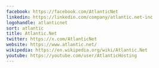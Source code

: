 ```yaml
---
facebook: https://facebook.com/AtlanticNet
linkedin: https://linkedin.com/company/atlantic.net-inc
logohandle: atlanticnet
sort: atlantic
title: Atlantic.Net
twitter: https://x.com/AtlanticNet
website: https://www.atlantic.net/
wikipedia: https://en.wikipedia.org/wiki/Atlantic.Net
youtube: https://youtube.com/user/AtlanticHosting
---
```

